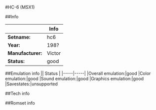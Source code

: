 #HC-6 (MSX1)

##Info

||Info|
|-----|-----|
|**Setname:**|hc6
|**Year:**|198?
|**Manufacturer:**|Victor
|**Status:**|good

##Emulation info
|| Status |
|-----|-----|
|Overall emulation:|good
|Color emulation:|good
|Sound emulation:|good
|Graphics emulation:|good
|Savestates:|unsupported

##Tech info

##Romset info

<!--- START OF EDITED COMMENT DO NOT TOUCH TEXT ABOVE-->
